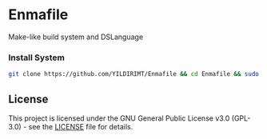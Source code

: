 # Enmafile

Make-like build system and DSLanguage

### Install System

```bash
git clone https://github.com/YILDIRIMT/Enmafile && cd Enmafile && sudo bash install.sh
```

## License

This project is licensed under the GNU General Public License v3.0 (GPL-3.0) - see the [LICENSE](LICENSE) file for details.
